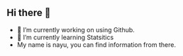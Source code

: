 ## Hi there 👋
- 🔭 I’m currently working on using Github.
- 🌱 I’m currently learning Statsitics
- My name is nayu, you can find information from there.
<!--
**nayuding9-commits/nayuding9-commits** is a ✨ _special_ ✨ repository because its `README.md` (this file) appears on your GitHub profile.

##Here are some ideas to get you started:

- 🔭 I’m currently working on using Github.
- 🌱 I’m currently learning Statsitics
- 👯 I’m looking to collaborate on ...
- 🤔 I’m looking for help with ...
- 💬 Ask me about ...
- 📫 How to reach me: 1352879923@qq.com
- 😄 Pronouns: ...
- ⚡ Fun fact: ...
-->
